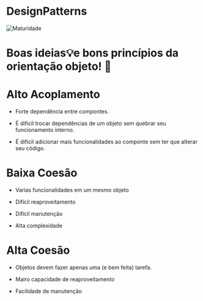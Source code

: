 # DesignPatterns
![Maturidade](https://github.com/thiagobritorocha/DesignPatterns/blob/master/dp.png) 

# Boas ideias:bulb:e bons princípios da orientação objeto! :high_brightness:

# Alto Acoplamento

- Forte dependência entre compontes.

- É dificil trocar dependências de um objeto sem quebrar seu funcionamento interno.

- É dificil adicionar mais funcionalidades ao componte sem ter que alterar seu código.


# Baixa Coesão

- Varias funcionalidades em um mesmo objeto

- Difícil reaproveitamento

- Difícil manutenção

- Alta complexidade

# Alta Coesão

- Objetos devem fazer apenas uma (e  bem feita) tarefa.

- Mairo capacidade de reaproveitamento

- Facilidade de manutenção 
